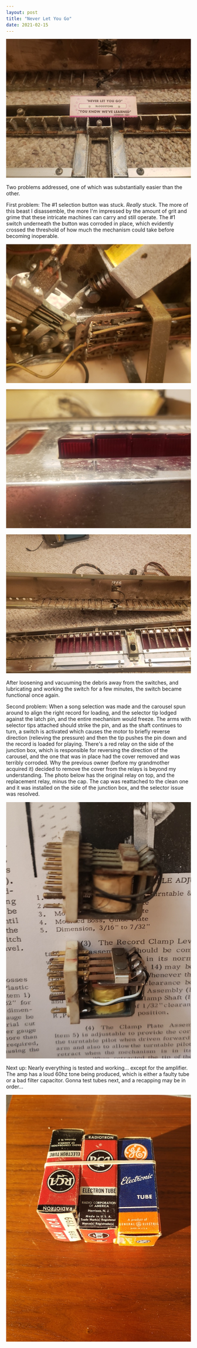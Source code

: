 ```yaml
---
layout: post
title: "Never Let You Go"
date: 2021-02-15
---
```


![Never Let You Go](/assets/images/20210202_215409.jpg)

Two problems addressed, one of which was substantially easier than the other.

First problem: The #1 selection button was stuck. _Really_ stuck. The more of this beast I disassemble, the more I'm impressed by the amount of grit and grime that these intricate machines can carry and still operate. The #1 switch underneath the button was corroded in place, which evidently crossed the threshold of how much the mechanism could take before becoming inoperable. 

![Wurlitzer selection keyboard corrosion](/assets/images/20210202_213110.jpg)

![Wurlitzer selection button stuck](/assets/images/20210202_212743.jpg)

![Wurlitzer selection button disassembled](/assets/images/20210202_214519.jpg)

After loosening and vacuuming the debris away from the switches, and lubricating and working the switch for a few minutes, the switch became functional once again.

Second problem: When a song selection was made and the carousel spun around to align the right record for loading, and the selector tip lodged against the latch pin, and the entire mechanism would freeze. The arms with selector tips attached should strike the pin, and as the shaft continues to turn, a switch is activated which causes the motor to briefly reverse direction (relieving the pressure) and then the tip pushes the pin down and the record is loaded for playing. There's a red relay on the side of the junction box, which is responsible for reversing the direction of the carousel, and the one that was in place had the cover removed and was terribly corroded. Why the previous owner (before my grandmother acquired it) decided to remove the cover from the relays is beyond my understanding. The photo below has the original relay on top, and the replacement relay, minus the cap. The cap was reattached to the clean one and it was installed on the side of the junction box, and the selector issue was resolved.

![Wurlitzer 2710 relays](/assets/images/20210215_122428.jpg)


Next up: Nearly everything is tested and working... except for the amplifier. The amp has a loud 60hz tone being produced, which is either a faulty tube or a bad filter capacitor. Gonna test tubes next, and a recapping may be in order...

![Replacement vacuum tubes](/assets/images/20210206_162936.jpg)


